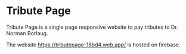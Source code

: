 # Tribute Page

Tribute Page is a single page responsive website to pay tributes to Dr. Norman Borlaug.

The website https://tributepage-18bd4.web.app/ is hosted on firebase.
